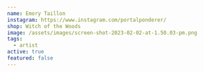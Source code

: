 ```yaml
---
name: Emory Taillon
instagram: https://www.instagram.com/portalponderer/
shop: Witch of the Woods
image: /assets/images/screen-shot-2023-02-02-at-1.50.03-pm.png
tags:
  - artist
active: true
featured: false
---
```

